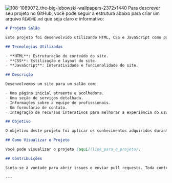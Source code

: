 ![108-1089072_the-big-lebowski-wallpapers-2372x1440](https://user-images.githubusercontent.com/83105480/123572546-c7b2f500-d7a2-11eb-80ee-6499352bb743.jpg)
Para descrever seu projeto no GitHub, você pode seguir a estrutura abaixo para criar um arquivo `README.md` que seja claro e informativo:

```markdown
# Projeto Salão

Este projeto foi desenvolvido utilizando HTML, CSS e JavaScript como parte de um treinamento com a Rocketseat, ao longo de cinco dias de prática e aprendizado intensos.

## Tecnologias Utilizadas

- **HTML**: Estruturação do conteúdo do site.
- **CSS**: Estilização e layout do site.
- **JavaScript**: Interatividade e funcionalidade do site.

## Descrição

Desenvolvemos um site para um salão com:

- Uma página inicial atraente e acolhedora.
- Uma seção de serviços detalhada.
- Informações sobre a equipe de profissionais.
- Um formulário de contato.
- Integração de recursos interativos para melhorar a experiência do usuário.

## Objetivo

O objetivo deste projeto foi aplicar os conhecimentos adquiridos durante o treinamento da Rocketseat, desenvolvendo um site funcional e esteticamente agradável em um curto espaço de tempo.

## Como Visualizar o Projeto

Você pode visualizar o projeto [aqui](link_para_o_projeto).

## Contribuições

Sinta-se à vontade para abrir issues e enviar pull requests. Toda contribuição é bem-vinda!

---

